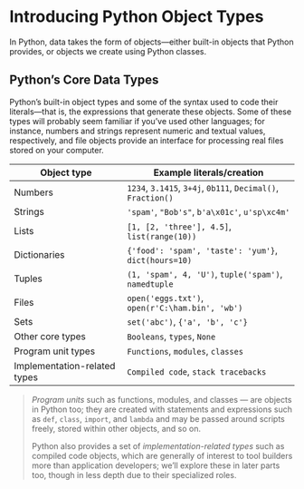 # Introducing Python Object Types

In Python, data takes the form of objects—either built-in objects that Python provides, or objects we create using Python classes.

## Python’s Core Data Types

Python’s built-in object types and some of the syntax used to code their literals—that is, the expressions that generate these objects. Some of these types will probably seem familiar if you’ve used other languages; for instance, numbers and strings represent numeric and textual values, respectively, and file objects provide an interface for processing real files stored on your computer.  

| Object type | Example literals/creation |
|-------------|---------------------------|
| Numbers | `1234`, `3.1415`, `3+4j`, `0b111`, `Decimal()`, `Fraction()` |
| Strings | `'spam'`, `"Bob's"`, `b'a\x01c'`, `u'sp\xc4m'` |
| Lists | `[1, [2, 'three'], 4.5]`, `list(range(10))` |
| Dictionaries | `{'food': 'spam', 'taste': 'yum'}`, `dict(hours=10)` |
| Tuples | `(1, 'spam', 4, 'U')`, `tuple('spam')`, `namedtuple` |
| Files | `open('eggs.txt')`, `open(r'C:\ham.bin', 'wb')` |
| Sets | `set('abc')`, `{'a', 'b', 'c'}` |
| Other core types | `Booleans`, `types`, `None` |
| Program unit types | `Functions`, `modules`, `classes` |
| Implementation-related types | `Compiled code`, `stack tracebacks` |

>*Program units* such as functions, modules, and classes — are objects in Python too; they are created with statements and expressions such as `def`, `class`, `import`, and `lambda` and may be passed around scripts freely, stored within other objects, and so on.  
>
>Python also provides a set of *implementation-related types* such as compiled code objects, which are generally of interest to tool builders more than application developers; we’ll explore these in later parts too, though in less depth due to their specialized roles.